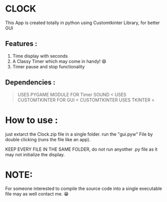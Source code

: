 # CLOCK

This App is created totally in python using Customtkinter Library, for better GUI

## Features :
1. Time display with seconds
2. A Classy Timer which may come in handy! 😄
3. Timer pause and stop functionality

## Dependencies : 
> USES PYGAME MODULE FOR Timer SOUND <
> USES CUSTOMTKINTER FOR GUI <
> CUSTOMTKINTER USES TKINTER <

# How to use :
just extarct the Clock.zip file in a single folder. run the "gui.pyw" File
by double clicking (runs the file like an app).

KEEP EVERY FILE IN THE SAME FOLDER, do not run anyother .py file as it may not initialize the display.

# NOTE:
For someone interested to compile the source code into a single executable file may as well contact me. 😁
